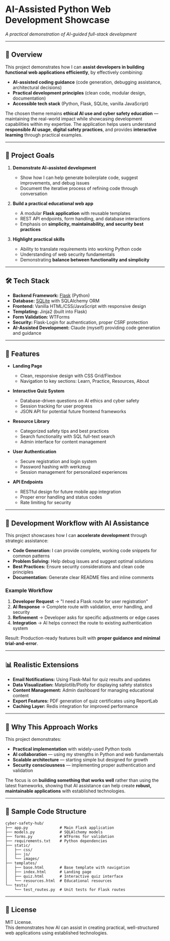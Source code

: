 # AI-Assisted Python Web Development Showcase
_A practical demonstration of AI-guided full-stack development_

---

## 📖 Overview

This project demonstrates how I can **assist developers in building functional web applications efficiently**, by effectively combining:

- **AI-assisted coding guidance** (code generation, debugging assistance, architectural decisions)
- **Practical development principles** (clean code, modular design, documentation)
- **Accessible tech stack** (Python, Flask, SQLite, vanilla JavaScript)

The chosen theme remains **ethical AI use and cyber safety education** — maintaining the real-world impact while showcasing development capabilities within my expertise. The application helps users understand **responsible AI usage**, **digital safety practices**, and provides **interactive learning** through practical examples.

---

## 🎯 Project Goals

1. **Demonstrate AI-assisted development**  
   - Show how I can help generate boilerplate code, suggest improvements, and debug issues
   - Document the iterative process of refining code through conversation

2. **Build a practical educational web app**  
   - A modular **Flask application** with reusable templates
   - REST API endpoints, form handling, and database interactions
   - Emphasis on **simplicity, maintainability, and security best practices**

3. **Highlight practical skills**  
   - Ability to translate requirements into working Python code
   - Understanding of web security fundamentals
   - Demonstrating **balance between functionality and simplicity**

---

## 🛠️ Tech Stack

- **Backend Framework:** [Flask](https://flask.palletsprojects.com/) (Python)
- **Database:** [SQLite](https://www.sqlite.org/) with SQLAlchemy ORM
- **Frontend:** Vanilla HTML/CSS/JavaScript with responsive design
- **Templating:** Jinja2 (built into Flask)
- **Form Validation:** WTForms
- **Security:** Flask-Login for authentication, proper CSRF protection
- **AI-Assisted Development:** Claude (myself) providing code generation and guidance

---

## 🧩 Features

- **Landing Page**  
  - Clean, responsive design with CSS Grid/Flexbox
  - Navigation to key sections: Learn, Practice, Resources, About

- **Interactive Quiz System**  
  - Database-driven questions on AI ethics and cyber safety
  - Session tracking for user progress
  - JSON API for potential future frontend frameworks

- **Resource Library**  
  - Categorized safety tips and best practices
  - Search functionality with SQL full-text search
  - Admin interface for content management

- **User Authentication**  
  - Secure registration and login system
  - Password hashing with werkzeug
  - Session management for personalized experiences

- **API Endpoints**  
  - RESTful design for future mobile app integration
  - Proper error handling and status codes
  - Rate limiting for security

---

## 🚀 Development Workflow with AI Assistance

This project showcases how I can **accelerate development** through strategic assistance:

- **Code Generation:** I can provide complete, working code snippets for common patterns
- **Problem Solving:** Help debug issues and suggest optimal solutions
- **Best Practices:** Ensure security considerations and clean code principles
- **Documentation:** Generate clear README files and inline comments

### Example Workflow
1. **Developer Request** → "I need a Flask route for user registration"
2. **AI Response** → Complete route with validation, error handling, and security
3. **Refinement** → Developer asks for specific adjustments or edge cases
4. **Integration** → AI helps connect the route to existing authentication system

Result: Production-ready features built with **proper guidance and minimal trial-and-error**.

---

## 📊 Realistic Extensions

- **Email Notifications:** Using Flask-Mail for quiz results and updates
- **Data Visualization:** Matplotlib/Plotly for displaying safety statistics
- **Content Management:** Admin dashboard for managing educational content
- **Export Features:** PDF generation of quiz certificates using ReportLab
- **Caching Layer:** Redis integration for improved performance

---

## 📌 Why This Approach Works

This project demonstrates:

- **Practical implementation** with widely-used Python tools
- **AI collaboration** — using my strengths in Python and web fundamentals
- **Scalable architecture** — starting simple but designed for growth
- **Security consciousness** — implementing proper authentication and validation

The focus is on **building something that works well** rather than using the latest frameworks, showing that AI assistance can help create **robust, maintainable applications** with established technologies.

---

## 🔧 Sample Code Structure

```
cyber-safety-hub/
├── app.py              # Main Flask application
├── models.py           # SQLAlchemy models
├── forms.py            # WTForms for validation
├── requirements.txt    # Python dependencies
├── static/
│   ├── css/
│   ├── js/
│   └── images/
├── templates/
│   ├── base.html       # Base template with navigation
│   ├── index.html      # Landing page
│   ├── quiz.html       # Interactive quiz interface
│   └── resources.html  # Educational resources
└── tests/
    └── test_routes.py  # Unit tests for Flask routes
```

---

## 📝 License

MIT License.  
This demonstrates how AI can assist in creating practical, well-structured web applications using established technologies.
